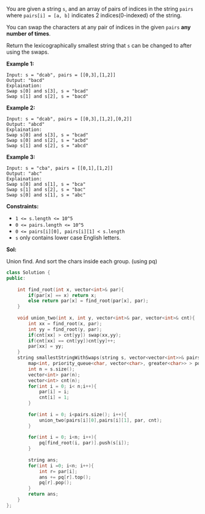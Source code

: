 You are given a string `s`, and an array of pairs of indices in the string `pairs` where `pairs[i] = [a, b]` indicates 2 indices(0-indexed) of the string.

You can swap the characters at any pair of indices in the given `pairs` **any number of times**.

Return the lexicographically smallest string that `s` can be changed to after using the swaps.

 

**Example 1:**

```
Input: s = "dcab", pairs = [[0,3],[1,2]]
Output: "bacd"
Explaination: 
Swap s[0] and s[3], s = "bcad"
Swap s[1] and s[2], s = "bacd"
```

**Example 2:**

```
Input: s = "dcab", pairs = [[0,3],[1,2],[0,2]]
Output: "abcd"
Explaination: 
Swap s[0] and s[3], s = "bcad"
Swap s[0] and s[2], s = "acbd"
Swap s[1] and s[2], s = "abcd"
```

**Example 3:**

```
Input: s = "cba", pairs = [[0,1],[1,2]]
Output: "abc"
Explaination: 
Swap s[0] and s[1], s = "bca"
Swap s[1] and s[2], s = "bac"
Swap s[0] and s[1], s = "abc"
```

 

**Constraints:**

- `1 <= s.length <= 10^5`
- `0 <= pairs.length <= 10^5`
- `0 <= pairs[i][0], pairs[i][1] < s.length`
- `s` only contains lower case English letters.

**Sol:**

Union find. And sort the chars inside each group. (using pq)

```c++
class Solution {
public:
    
    int find_root(int x, vector<int>& par){
        if(par[x] == x) return x;
        else return par[x] = find_root(par[x], par);
    }
    
    void union_two(int x, int y, vector<int>& par, vector<int>& cnt){
        int xx = find_root(x, par);
        int yy = find_root(y, par);
        if(cnt[xx] > cnt[yy]) swap(xx,yy);
        if(cnt[xx] == cnt[yy])cnt[yy]++;
        par[xx] = yy;
    }
    string smallestStringWithSwaps(string s, vector<vector<int>>& pairs) {
        map<int, priority_queue<char, vector<char>, greater<char>> > pq;
        int n = s.size();
        vector<int> par(n);
        vector<int> cnt(n);
        for(int i = 0; i< n;i++){
            par[i] = i;
            cnt[i] = 1;
        }
        
        for(int i = 0; i<pairs.size(); i++){
            union_two(pairs[i][0],pairs[i][1], par, cnt);
        }
        
        for(int i = 0; i<n; i++){
            pq[find_root(i, par)].push(s[i]);
        }
        
        string ans;
        for(int i =0; i<n; i++){
            int r= par[i];
            ans += pq[r].top();
            pq[r].pop();
        }
        return ans;
    }
};
```


